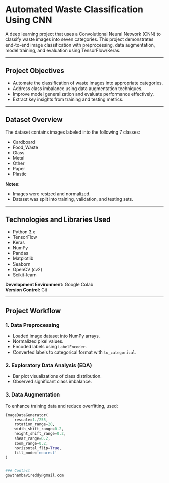 # Automated Waste Classification Using CNN

A deep learning project that uses a Convolutional Neural Network (CNN) to classify waste images into seven categories. This project demonstrates end-to-end image classification with preprocessing, data augmentation, model training, and evaluation using TensorFlow/Keras.

---

## Project Objectives
- Automate the classification of waste images into appropriate categories.
- Address class imbalance using data augmentation techniques.
- Improve model generalization and evaluate performance effectively.
- Extract key insights from training and testing metrics.

---

## Dataset Overview
The dataset contains images labeled into the following 7 classes:
- Cardboard
- Food_Waste
- Glass
- Metal
- Other
- Paper
- Plastic

**Notes:**
- Images were resized and normalized.
- Dataset was split into training, validation, and testing sets.

---

## Technologies and Libraries Used
- Python 3.x
- TensorFlow
- Keras
- NumPy
- Pandas
- Matplotlib
- Seaborn
- OpenCV (cv2)
- Scikit-learn

**Development Environment:** Google Colab  
**Version Control:** Git

---

## Project Workflow

### 1. Data Preprocessing
- Loaded image dataset into NumPy arrays.
- Normalized pixel values.
- Encoded labels using `LabelEncoder`.
- Converted labels to categorical format with `to_categorical`.

### 2. Exploratory Data Analysis (EDA)
- Bar plot visualizations of class distribution.
- Observed significant class imbalance.

### 3. Data Augmentation
To enhance training data and reduce overfitting, used:

```python
ImageDataGenerator(
    rescale=1./255,
    rotation_range=20,
    width_shift_range=0.2,
    height_shift_range=0.2,
    shear_range=0.2,
    zoom_range=0.2,
    horizontal_flip=True,
    fill_mode='nearest'
)


### Contact
gowthambavireddy@gmail.com
